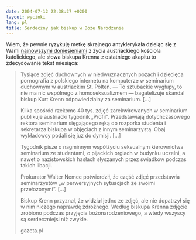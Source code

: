 ```yaml
---
date: 2004-07-12 22:38:27 +0200
layout: wycinki
lang: pl
title: Serdeczny jak biskup w Boże Narodzenie
---
```


Wiem, że pewnie ryzykuję metkę skrajnego antyklerykała dzieląc się z Wami [najnowszymi doniesieniami](http://wiadomosci.gazeta.pl/wiadomosci/1,53600,2176601.html 'gazeta.pl: Nowy skandal w austriackim Kościele katolickim') z życia austriackiego kościoła katolickiego, ale słowa biskupa Krenna z ostatniego akapitu to zdecydowanie tekst miesiąca:

> Tysiące zdjęć duchownych w niedwuznacznych pozach i dziecięca pornografia z polskiego internetu na komputerze w seminarium duchownym w austriackim St. Pölten. — To sztubackie wygłupy, to nie ma nic wspólnego z homoseksualizmem — bagatelizuje skandal biskup Kurt Krenn odpowiedzialny za seminarium. […]
>
> Kilka spośród rzekomo 40 tys. zdjęć zarekwirowanych w seminarium publikuje austriacki tygodnik „Profil”. Przedstawiają dotychczasowego rektora seminarium sięgającego ręką do rozporka studenta i sekretarza biskupa w objęciach z innym seminarzystą. Obaj wykładowcy podali się już do dymisji. […]
>
> Tygodnik pisze o nagminnym współżyciu seksualnym kierownictwa seminarium ze studentami, o pijackich orgiach w budynku uczelni, a nawet o nazistowskich hasłach słyszanych przez świadków podczas takich libacji.
>
> Prokurator Walter Nemec potwierdził, że część zdjęć przedstawia seminarzystów „w perwersyjnych sytuacjach ze swoimi przełożonymi”. […]
>
> Biskup Krenn przyznał, że widział jedno ze zdjęć, ale nie dopatrzył się w nim niczego naprawdę zdrożnego. Według biskupa Krenna zdjęcie zrobiono podczas przyjęcia bożonarodzeniowego, a wtedy wszyscy są serdeczniejsi niż zwykle.
>
> gazeta.pl
